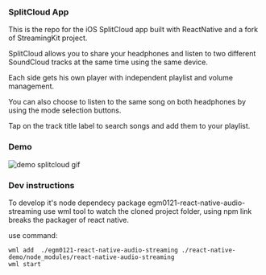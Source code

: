 ### SplitCloud App

This is the repo for the iOS SplitCloud app built with ReactNative and a fork of StreamingKit project.

SplitCloud allows you to share your headphones and listen to two different SoundCloud tracks at the same time using the same device.

Each side gets his own player with independent playlist and volume management.

You can also choose to listen to the same song on both headphones by using the mode selection buttons.

Tap on the track title label to search songs and add them to your playlist.

### Demo

![demo splitcloud gif](https://bytebucket.org/edellorbo/splitcloud/raw/3a041dd0b48c04cf36521d0f6f3ccd299724a6cf/assets/splitcloud_animated.gif)

### Dev instructions

To develop it's node dependecy package egm0121-react-native-audio-streaming use wml tool to watch the cloned project folder, using npm link breaks the packager of react native.

use command:

```
wml add  ./egm0121-react-native-audio-streaming ./react-native-demo/node_modules/react-native-audio-streaming
wml start
```
